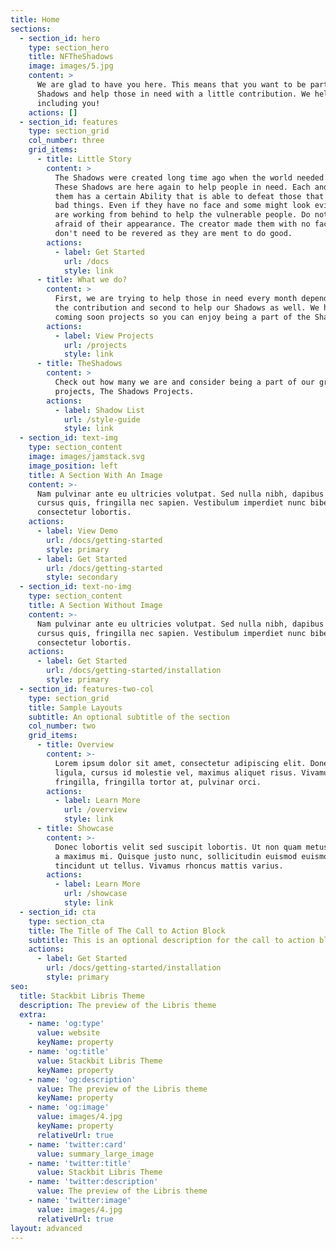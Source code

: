 ```yaml
---
title: Home
sections:
  - section_id: hero
    type: section_hero
    title: NFTheShadows
    image: images/5.jpg
    content: >
      We are glad to have you here. This means that you want to be part of the
      Shadows and help those in need with a little contribution. We help others
      including you! 
    actions: []
  - section_id: features
    type: section_grid
    col_number: three
    grid_items:
      - title: Little Story
        content: >
          The Shadows were created long time ago when the world needed the most.
          These Shadows are here again to help people in need. Each and one of
          them has a certain Ability that is able to defeat those that are doing
          bad things. Even if they have no face and some might look evil, they
          are working from behind to help the vulnerable people. Do not be
          afraid of their appearance. The creator made them with no face as they
          don't need to be revered as they are ment to do good.
        actions:
          - label: Get Started
            url: /docs
            style: link
      - title: What we do?
        content: >
          First, we are trying to help those in need every month depending on
          the contribution and second to help our Shadows as well. We have some
          coming soon projects so you can enjoy being a part of the Shadows.
        actions:
          - label: View Projects
            url: /projects
            style: link
      - title: TheShadows
        content: >
          Check out how many we are and consider being a part of our great
          projects, The Shadows Projects.
        actions:
          - label: Shadow List
            url: /style-guide
            style: link
  - section_id: text-img
    type: section_content
    image: images/jamstack.svg
    image_position: left
    title: A Section With An Image
    content: >-
      Nam pulvinar ante eu ultricies volutpat. Sed nulla nibh, dapibus sit amet
      cursus quis, fringilla nec sapien. Vestibulum imperdiet nunc bibendum
      consectetur lobortis.
    actions:
      - label: View Demo
        url: /docs/getting-started
        style: primary
      - label: Get Started
        url: /docs/getting-started
        style: secondary
  - section_id: text-no-img
    type: section_content
    title: A Section Without Image
    content: >-
      Nam pulvinar ante eu ultricies volutpat. Sed nulla nibh, dapibus sit amet
      cursus quis, fringilla nec sapien. Vestibulum imperdiet nunc bibendum
      consectetur lobortis.
    actions:
      - label: Get Started
        url: /docs/getting-started/installation
        style: primary
  - section_id: features-two-col
    type: section_grid
    title: Sample Layouts
    subtitle: An optional subtitle of the section
    col_number: two
    grid_items:
      - title: Overview
        content: >-
          Lorem ipsum dolor sit amet, consectetur adipiscing elit. Donec nisl
          ligula, cursus id molestie vel, maximus aliquet risus. Vivamus in nibh
          fringilla, fringilla tortor at, pulvinar orci.
        actions:
          - label: Learn More
            url: /overview
            style: link
      - title: Showcase
        content: >-
          Donec lobortis velit sed suscipit lobortis. Ut non quam metus. Nullam
          a maximus mi. Quisque justo nunc, sollicitudin euismod euismod at,
          tincidunt ut tellus. Vivamus rhoncus mattis varius.
        actions:
          - label: Learn More
            url: /showcase
            style: link
  - section_id: cta
    type: section_cta
    title: The Title of The Call to Action Block
    subtitle: This is an optional description for the call to action block.
    actions:
      - label: Get Started
        url: /docs/getting-started/installation
        style: primary
seo:
  title: Stackbit Libris Theme
  description: The preview of the Libris theme
  extra:
    - name: 'og:type'
      value: website
      keyName: property
    - name: 'og:title'
      value: Stackbit Libris Theme
      keyName: property
    - name: 'og:description'
      value: The preview of the Libris theme
      keyName: property
    - name: 'og:image'
      value: images/4.jpg
      keyName: property
      relativeUrl: true
    - name: 'twitter:card'
      value: summary_large_image
    - name: 'twitter:title'
      value: Stackbit Libris Theme
    - name: 'twitter:description'
      value: The preview of the Libris theme
    - name: 'twitter:image'
      value: images/4.jpg
      relativeUrl: true
layout: advanced
---
```

